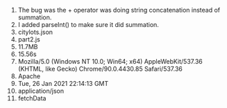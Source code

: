 1. The bug was the + operator was doing string concatenation instead of summation.
2. I added parseInt() to make sure it did summation.
3. citylots.json
4. part2.js
5. 11.7MB
6. 15.56s
7. Mozilla/5.0 (Windows NT 10.0; Win64; x64) AppleWebKit/537.36 (KHTML, like Gecko) Chrome/90.0.4430.85 Safari/537.36
8. Apache
9. Tue, 26 Jan 2021 22:14:13 GMT
10. application/json
11. fetchData